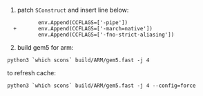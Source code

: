 1. patch `SConstruct` and insert line below:

```
          env.Append(CCFLAGS=['-pipe'])
  +       env.Append(CCFLAGS=['-march=native'])
          env.Append(CCFLAGS=['-fno-strict-aliasing'])
```

2. build gem5 for arm:

```
python3 `which scons` build/ARM/gem5.fast -j 4
```

to refresh cache:

```
python3 `which scons` build/ARM/gem5.fast -j 4 --config=force
```
